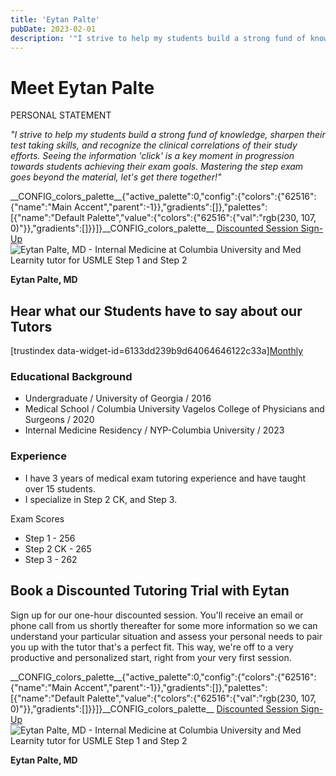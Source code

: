 ```yaml
---
title: 'Eytan Palte'
pubDate: 2023-02-01
description: '"I strive to help my students build a strong fund of knowledge, sharpen their test taking skills, and recognize the clinical correlations of their study ef'
---
```


# Meet Eytan Palte

PERSONAL STATEMENT

_"I strive to help my students build a strong fund of knowledge, sharpen their test taking skills, and recognize the clinical correlations of their study efforts. Seeing the information 'click' is a key moment in progression towards students achieving their exam goals. Mastering the step exam goes beyond the material, let's get there together!"_

\_\_CONFIG_colors_palette\_\_{"active_palette":0,"config":{"colors":{"62516":{"name":"Main Accent","parent":-1}},"gradients":\[\]},"palettes":\[{"name":"Default Palette","value":{"colors":{"62516":{"val":"rgb(230, 107, 0)"}},"gradients":\[\]}}\]}\_\_CONFIG_colors_palette\_\_ [Discounted Session Sign-Up](/purchase-discounted-session/) ![Eytan Palte, MD - Internal Medicine at Columbia University and Med Learnity tutor for USMLE Step 1 and Step 2](https://i2xfwztd2ksbegse.public.blob.vercel-storage.com/wp/2020/04/Eytan.jpg 'Eytan')

**Eytan Palte, MD**

## Hear what our Students have to say about our Tutors

\[trustindex data-widget-id=6133dd239b9d64064646122c33a\][Monthly](#)

### Educational Background

- Undergraduate / University of Georgia / 2016
- Medical School / Columbia University Vagelos College of Physicians and Surgeons / 2020
- Internal Medicine Residency / NYP-Columbia University / 2023

### Experience

- I have 3 years of medical exam tutoring experience and have taught over 15 students.
- I specialize in Step 2 CK, and Step 3. 

Exam Scores

- Step 1 - 256
- Step 2 CK - 265
- Step 3 - 262

## Book a Discounted Tutoring Trial with Eytan

Sign up for our one-hour discounted session. You'll receive an email or phone call from us shortly thereafter for some more information so we can understand your particular situation and assess your personal needs to pair you up with the tutor that's a perfect fit. This way, we're off to a very productive and personalized start, right from your very first session.

\_\_CONFIG_colors_palette\_\_{"active_palette":0,"config":{"colors":{"62516":{"name":"Main Accent","parent":-1}},"gradients":\[\]},"palettes":\[{"name":"Default Palette","value":{"colors":{"62516":{"val":"rgb(230, 107, 0)"}},"gradients":\[\]}}\]}\_\_CONFIG_colors_palette\_\_ [Discounted Session Sign-Up](/purchase-discounted-session/) ![Eytan Palte, MD - Internal Medicine at Columbia University and Med Learnity tutor for USMLE Step 1 and Step 2](https://i2xfwztd2ksbegse.public.blob.vercel-storage.com/wp/2020/04/Eytan.jpg 'Eytan')

**Eytan Palte, MD**
